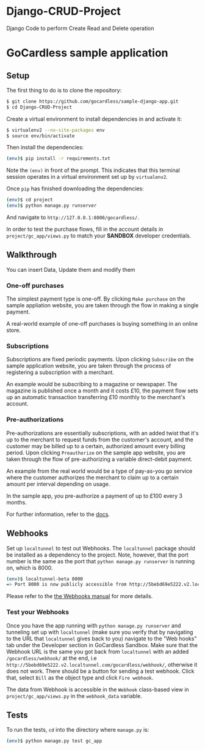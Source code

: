 # Django-CRUD-Project
Django Code to perform Create Read and Delete operation

# GoCardless sample application

## Setup

The first thing to do is to clone the repository:

```sh
$ git clone https://github.com/gocardless/sample-django-app.git
$ cd Django-CRUD-Project
```

Create a virtual environment to install dependencies in and activate it:

```sh
$ virtualenv2 --no-site-packages env
$ source env/bin/activate
```

Then install the dependencies:

```sh
(env)$ pip install -r requirements.txt
```
Note the `(env)` in front of the prompt. This indicates that this terminal
session operates in a virtual environment set up by `virtualenv2`.

Once `pip` has finished downloading the dependencies:
```sh
(env)$ cd project
(env)$ python manage.py runserver
```
And navigate to `http://127.0.0.1:8000/gocardless/`.

In order to test the purchase flows, fill in the account details in
`project/gc_app/views.py` to match your **SANDBOX** developer credentials.

## Walkthrough

You can insert Data, Update them and modify them

### One-off purchases

The simplest payment type is one-off. By clicking `Make purchase` on the sample
appliation website, you are taken through the flow in making a single payment.

A real-world example of one-off purchases is buying something in an online store.

### Subscriptions

Subscriptions are fixed periodic payments. Upon clicking `Subscribe` on the sample
application website, you are taken through the process of registering a subscription
with a merchant.

An example would be subscribing to a magazine or newspaper. The magazine is
published once a month and it costs £10, the payment flow sets up an automatic
transaction transferring £10 monthly to the merchant's account.

### Pre-authorizations

Pre-authorizations are essentially subscriptions, with an added twist that it's
up to the merchant to request funds from the customer's account, and the
customer may be billed up to a certain, authorized amount every billing
period. Upon clicking `Preauthorize` on the sample app website, you are taken
through the flow of pre-authorizing a variable direct-debit payment.

An example from the real world would be a type of pay-as-you go service where
the customer authorizes the merchant to claim up to a certain amount per interval
depending on usage.

In the sample app, you pre-authorize a payment of up to £100 every 3 months.

For further information, refer to the [docs](https://sandbox.gocardless.com/docs/connect_guide#payment-types).

## Webhooks

Set up `localtunnel` to test out Webhooks. The `localtunnel` package should be
installed as a dependency to the project.
Note, however, that the port number is the same as the port that `python manage.py runserver` is
running on, which is 8000.
```sh
(env)$ localtunnel-beta 8000
=> Port 8000 is now publicly accessible from http://5bebd69e5222.v2.localtunnel.com ...
```
Please refer to the [the Webhooks manual](https://sandbox.gocardless.com/docs/python/merchant_tutorial_webhook#receiving-webhooks) for more details.

### Test your Webhooks
Once you have the app running with `python manage.py runserver` and tunneling
set up with `localtunnel` (make sure you verify that by navigating to the URL
that `localtunnel` gives back to you) navigate to the "Web hooks" tab under the
Developer section in GoCardless Sandbox. Make sure that the Webhook URL is the
same you got back from `localtunnel` with an added `/gocardless/webhook/` at the
end, i.e `http://5bebd69e5222.v2.localtunnel.com/gocardless/webhook/`,
otherwise it does not work.  There should be a button for sending a test
webhook. Click that, select `Bill` as the object type and click `Fire webhook`.

The data from Webhook is accessible in the `Webhook` class-based view in
`project/gc_app/views.py` in the `webhook_data` variable.

## Tests

To run the tests, `cd` into the directory where `manage.py` is:
```sh
(env)$ python manage.py test gc_app
```
